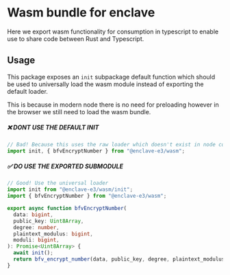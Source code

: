 # Wasm bundle for enclave

Here we export wasm functionality for consumption in typescript to enable use to share code between Rust and Typescript.

## Usage

This package exposes an `init` subpackage default function which should be used to universally load the wasm module instead of exporting the default loader.

This is because in modern node there is no need for preloading however in the browser we still need to load the wasm bundle.

##### ❌ DONT USE THE DEFAULT INIT

```ts
// Bad! Because this uses the raw loader which doesn't exist in node contexts
import init, { bfvEncryptNumber } from "@enclave-e3/wasm";
```

##### ✅ DO USE THE EXPORTED SUBMODULE

```ts
// Good! Use the universal loader
import init from "@enclave-e3/wasm/init";
import { bfvEncryptNumber } from "@enclave-e3/wasm";

export async function bfvEncryptNumber(
  data: bigint,
  public_key: Uint8Array,
  degree: number,
  plaintext_modulus: bigint,
  moduli: bigint,
): Promise<Uint8Array> {
  await init();
  return bfv_encrypt_number(data, public_key, degree, plaintext_modulus, moduli);
}
```
